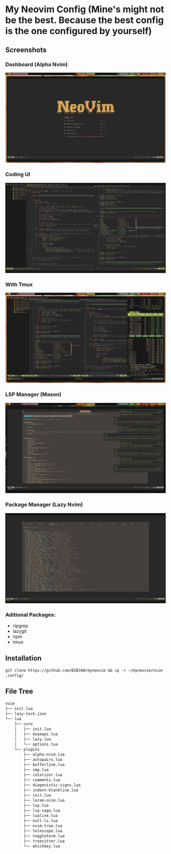 # My Neovim Config (Mine's might not be the best. Because the best config is the one configured by yourself)
 
## Screenshots

### Dashboard (Alpha Nvim)
![Dashboard](https://github.com/BIBJAW/myneovim/blob/main/myneovimSS/dashboard.png?raw=true)
### Coding UI
![CodeUI](https://github.com/BIBJAW/myneovim/blob/main/myneovimSS/codex.png?raw=true)
### With Tmux
![Coding](https://github.com/BIBJAW/myneovim/blob/main/myneovimSS/coding.png?raw=true)
### LSP Manager (Mason)
![Mason As Language Server](https://github.com/BIBJAW/myneovim/blob/main/myneovimSS/mason.png?raw=true)
### Package Manager (Lazy Nvim)
![Lazy nvim as Packager Manager](https://github.com/BIBJAW/myneovim/blob/main/myneovimSS/pkgm.png?raw=true)

### Aditional Packages:

- ripgrep
- lazygit
- npm
- tmux
## Installation
```
git clone https://github.com/BIBJAW/myneovim && cp -r ~/myneovim/nvim .config/
```
## File Tree
```
nvim
├── init.lua
├── lazy-lock.json
└── lua
    ├── core
    │   ├── init.lua
    │   ├── keymaps.lua
    │   ├── lazy.lua
    │   └── options.lua
    └── plugins
        ├── alpha-nvim.lua
        ├── autopairs.lua
        ├── bufferline.lua
        ├── cmp.lua
        ├── colorizer.lua
        ├── comments.lua
        ├── diagonistic-signs.lua
        ├── indent-blankline.lua
        ├── init.lua
        ├── lorem-nvim.lua
        ├── lsp.lua
        ├── lsp-saga.lua
        ├── lualine.lua
        ├── null-ls.lua
        ├── nvim-tree.lua
        ├── telescope.lua
        ├── toggleterm.lua
        ├── treesitter.lua
        └── whichkey.lua
```
